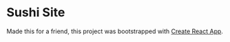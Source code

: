 # Sushi Site

Made this for a friend, this project was bootstrapped with [Create React App](https://github.com/facebookincubator/create-react-app).

